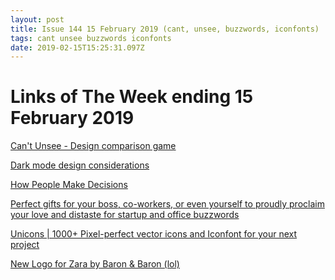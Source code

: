 ```yaml
---
layout: post
title: Issue 144 15 February 2019 (cant, unsee, buzzwords, iconfonts)
tags: cant unsee buzzwords iconfonts
date: 2019-02-15T15:25:31.097Z
---
```

# Links of The Week ending 15 February 2019

<a href="https://cantunsee.space" title="Can't Unsee" alt="Can't Unsee" target="_blank">Can't Unsee - Design comparison game</a>

<a href="https://www.kooslooijesteijn.net/blog/dark-mode-design-considerations" title="Dark mode design considerations" alt="Dark mode design considerations" target="_blank">Dark mode design considerations</a>

<a href="https://www.smashingmagazine.com/2019/02/human-decision-making/" title="How People Make Decisions" alt="How People Make Decisions" target="_blank">How People Make Decisions</a>

<a href="https://bzzwrds.com/" title="Perfect gifts for your boss, co-workers, or even yourself to proudly proclaim your love and distaste for startup and office buzzwords" alt="Perfect gifts for your boss, co-workers, or even yourself to proudly proclaim your love and distaste for startup and office buzzwords" target="_blank">Perfect gifts for your boss, co-workers, or even yourself to proudly proclaim your love and distaste for startup and office buzzwords</a>

<a href="https://iconscout.com/unicons" title="Unicons | 1000+ Pixel-perfect vector icons and Iconfont for your next project" alt="Unicons | 1000+ Pixel-perfect vector icons and Iconfont for your next project" target="_blank">Unicons | 1000+ Pixel-perfect vector icons and Iconfont for your next project</a>

<a href="https://www.underconsideration.com/brandnew/archives/new_logo_for_zara_by_baron_baron.php" title="New Logo for Zara by Baron & Baron (lol)" target="_blank" alt="New Logo for Zara by Baron & Baron (lol)">New Logo for Zara by Baron & Baron (lol)</a>